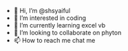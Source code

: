 - 👋 Hi, I’m @shsyaiful
- 👀 I’m interested in coding
- 🌱 I’m currently learning excel vb
- 💞️ I’m looking to collaborate on phyton
- 📫 How to reach me chat me

<!---
shsyaiful/shsyaiful is a ✨ special ✨ repository because its `README.md` (this file) appears on your GitHub profile.
You can click the Preview link to take a look at your changes.
--->
